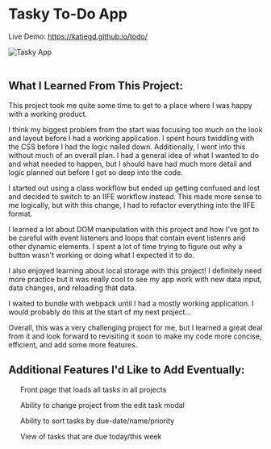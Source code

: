 # Tasky To-Do App<br>
Live Demo: https://katiegd.github.io/todo/

<img src="https://i.postimg.cc/9XnYHdjp/Screenshot-2024-05-29-at-8-13-26-PM.png" alt="Tasky App" border="0"><br><br>

<h2>What I Learned From This Project:</h2>
<p>This project took me quite some time to get to a place where I was happy with a working product.
<p>I think my biggest problem from the start was focusing too much on the look and layout before I had a working application. I spent hours twiddling with the CSS before I had the logic nailed down. Additionally, I went into this without much of an overall plan. I had a general idea of what I wanted to do and what needed to happen, but I should have had much more detail and logic planned out before I got so deep into the code.</p>
<p>I started out using a class workflow but ended up getting confused and lost and decided to switch to an IIFE workflow instead. This made more sense to me logically, but with this change, I had to refactor everything into the IIFE format.</p>
<p>I learned a lot about DOM manipulation with this project and how I've got to be careful with event listeners and loops that contain event listenrs and other dynamic elements. I spent a lot of time trying to figure out why a button wasn't working or doing what I expected it to do.</p>
<p>I also enjoyed learning about local storage with this project! I definitely need more practice but it was really cool to see my app work with new data input, data changes, and reloading that data.</p>
<p>I waited to bundle with webpack until I had a mostly working application. I would probably do this at the start of my next project...</p>
<p>Overall, this was a very challenging project for me, but I learned a great deal from it and look forward to revisiting it soon to make my code more concise, efficient, and add some more features.</p>

<h2>Additional Features I'd Like to Add Eventually:</h2>
<ul>Front page that loads all tasks in all projects</ul>
<ul>Ability to change project from the edit task modal</ul>
<ul>Ability to sort tasks by due-date/name/priority</ul>
<ul>View of tasks that are due today/this week</ul>
<ul></ul>
